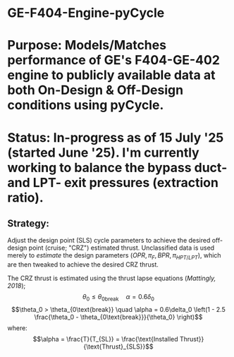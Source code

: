 # GE-F404-Engine-pyCycle
# Purpose: Models/Matches performance of GE's F404-GE-402 engine to publicly available data at both On-Design & Off-Design conditions using pyCycle.

# Status: In-progress as of 15 July '25 (started June '25). I'm currently working to balance the bypass duct- and LPT- exit pressures (extraction ratio).

## Strategy:
Adjust the design point (SLS) cycle parameters to achieve the desired off-design point (cruise; "CRZ") estimated thrust. Unclassified data is used merely to _estimate_ the design parameters $(OPR, \pi_F, BPR, \pi_{HPT/LPT})$, which are then tweaked to achieve the desired CRZ thrust.

The CRZ thrust is estimated using the thrust lapse equations (_Mattingly, 2018_);
$$\theta_0 \leq \theta_{0\text{break}} \quad \alpha = 0.6\delta_0 $$
$$\theta_0 > \theta_{0\text{break}} \quad \alpha = 0.6\delta_0 \left(1 - 2.5 \frac{\theta_0 - \theta_{0\text{break}}}{\theta_0} \right)$$
where:
$$\alpha = \frac{T}{T_{SL}} = \frac{\text{Installed Thrust}}{\text{Thrust}_{SLS}}$$
